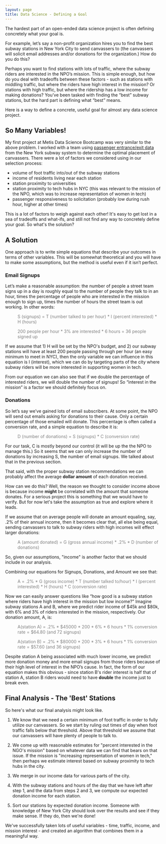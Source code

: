 ```yaml
---
layout: page
title: Data Science - Defining a Goal
---
```

The hardest part of an open-ended data science project is often defining concretely what your goal is.

For example, let’s say a non-profit organization hires you to find the best subway stations in New York City to send canvassers to (the canvassers will solicit email addresses and/or donations for the organization.) How do you do this?

Perhaps you want to find stations with lots of traffic, where the subway riders are interested in the NPO’s mission. This is simple enough, but how do you deal with tradeoffs between these factors - such as stations with middling traffic, but where the riders have high interest in the mission? Or stations with high traffic, but where the ridership has a low income for making donations? You’ve been tasked with finding the “best” subway stations, but the hard part is defining what “best” means.

Here is a way to define a concrete, useful goal for almost any data science project.

## So Many Variables!
My first project at Metis Data Science Bootcamp was very similar to the above problem. I worked with a team using <a href="http://web.mta.info/developers/turnstile.html">passenger entrance/exit data</a> from the New York subway system to determine the optimal placement of canvassers. There were a lot of factors we considered using in our selection process:


- volume of foot traffic into/out of the subway stations
- income of residents living near each station
- station proximity to universities
- station proximity to tech hubs in NYC (this was relevant to the mission of the NPO, which was to increase representation of women in tech)
- passenger responsiveness to solicitation (probably low during rush hour, higher at other times)

This is a lot of factors to weigh against each other! It's easy to get lost in a sea of tradeoffs and what-ifs, and still not find any way to concretely define your goal. So what's the solution?

## A Solution
One approach is to write simple equations that describe your outcomes in terms of other variables. This will be somewhat theoretical and you will have to make some assumptions, but the method is useful even if it isn’t perfect.

### Email Signups
Let’s make a reasonable assumption: the number of people a street team signs up in a day is roughly equal to the number of people they talk to in an hour, times the percentage of people who are interested in the mission enough to sign up, times the number of hours the street team is out working. In other words:

<p style="margin-left: 40px; color: gray;">S (signups) = T (number talked to per hour) * I (percent interested) * H (hours)</p>

<p style="margin-left: 40px; color: gray;">200 people per hour * 3% are interested * 6 hours = 36 people signed up</p>

If we assume that 1) H will be set by the NPO's budget, and 2) our subway stations will have at least 200 people passing through per hour (an easy minimum to meet in NYC), then the only variable we can influence in this equation is I (interest), which we can do by targeting parts of the city where subway riders will be more interested in supporting women in tech.

From our equation we can also see that if we double the percentage of interested riders, we will double the number of signups! So “interest in the mission” is a factor we should definitely focus on.

### Donations
So let’s say we’ve gained lots of email subscribers. At some point, the NPO will send out emails asking for donations to their cause. Only a certain percentage of those emailed will donate. This percentage is often called a conversion rate, and a simple equation to describe it is:

<p style="margin-left: 40px; color: gray;">D (number of donations) = S (signups) * C (conversion rate)</p>

For our task, C is mostly beyond our control (it will be up the the NPO to manage this.) So it seems that we can only increase the number of donations by increasing S, the number of email signups. We talked about that in the previous section.

That said, with the proper subway station recommendations we can probably affect the average **dollar amount** of each donation received.

How can we do this? Well, the reason we thought to consider income above is because income **might** be correlated with the amount that someone donates. For a serious project this is something that we would have to verify. But for now let's take the assumption as true and explore where it leads.

If we assume that on average people will donate an amount equaling, say, .2% of their annual income, then it becomes clear that, all else being equal, sending canvassers to talk to subway riders with high incomes will effect larger donations:

<p style="margin-left: 40px; color: gray;">A (amount donated) = G (gross annual income) * .2% * D (number of donations)</p>

So, given our assumptions, "income" is another factor that we should include in our analysis.

Combining our equations for Signups, Donations, and Amount we see that:

<p style="margin-left: 40px; color: gray;">A = .2% * G (gross income) * T (number talked to/hour) * I (percent interested) * H (hours) * C (conversion rate)</p>

Now we can easily answer questions like “how good is a subway station where riders have high interest in the mission but low income?” Imagine subway stations A and B, where we predict rider income of $45k and $80k, with 6% and 3% of riders interested in the mission, respectively. Our donation amount, A, is:

<p style="margin-left: 40px; color: gray;">A(station A) = .2% * $45000 * 200 * 6% * 6 hours * 1% conversion rate = $64.80 (and 72 signups)</p>
<p style="margin-left: 40px; color: gray;">A(station B) = .2% * $80000 * 200 * 3% * 6 hours * 1% conversion rate = $57.60 (and 36 signups)</p>

Despite station A being associated with much lower income, we predict more donation money and more email signups from those riders because of their high level of interest in the NPO’s cause. In fact, the form of our equation makes this obvious - since station B's rider interest is half that of station A, station B riders would need to have **double** the income just to break even.

## Final Analysis - The 'Best' Stations
So here's what our final analysis might look like.


1. We know that we need a certain minimum of foot traffic in order to fully utilize our canvassers. So we start by ruling out times of day when foot traffic falls below that threshold. Above that threshold we assume that our canvassers will have plenty of people to talk to.

2. We come up with reasonable estimates for "percent interested in the NGO's mission" based on whatever data we can find that bears on that issue. If the mission is "increasing representation of women in tech," then perhaps we estimate interest based on subway proximity to tech hubs in the city.

3. We merge in our income data for various parts of the city.

4. With the subway stations and hours of the day that we have left after step 1, and the data from steps 2 and 3, we compute our expected donation income for each station.

5. Sort our stations by expected donation income. Someone with knowledge of New York City should look over the results and see if they make sense. If they do, then we're done!

We've successfully taken lots of useful variables - time, traffic, income, and mission interest - and created an algorithm that combines them in a meaningful way.
